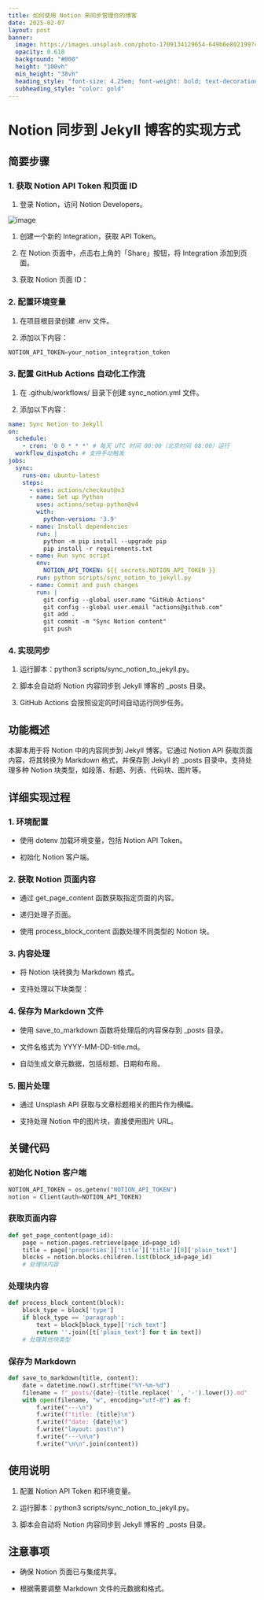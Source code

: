 ```yaml
---
title: 如何使用 Notion 来同步管理你的博客
date: 2025-02-07
layout: post
banner:
  image: https://images.unsplash.com/photo-1709134129654-649b6e802199?crop=entropy&cs=tinysrgb&fit=max&fm=jpg&ixid=M3w2OTIwMzJ8MHwxfHJhbmRvbXx8fHx8fHx8fDE3Mzg5NjY2MTl8&ixlib=rb-4.0.3&q=80&w=1080
  opacity: 0.618
  background: "#000"
  height: "100vh"
  min_height: "38vh"
  heading_style: "font-size: 4.25em; font-weight: bold; text-decoration: underline"
  subheading_style: "color: gold"
---
```


# Notion 同步到 Jekyll 博客的实现方式

## 简要步骤

### 1. 获取 Notion API Token 和页面 ID

1. 登录 Notion，访问 Notion Developers。

![image](https://prod-files-secure.s3.us-west-2.amazonaws.com/a7a0cc5a-89b9-4cda-8686-1fba0ca52f40/d19c1afe-dea5-4312-9333-786b0ba83054/image.png?X-Amz-Algorithm=AWS4-HMAC-SHA256&X-Amz-Content-Sha256=UNSIGNED-PAYLOAD&X-Amz-Credential=ASIAZI2LB466V6O4NGG3%2F20250207%2Fus-west-2%2Fs3%2Faws4_request&X-Amz-Date=20250207T221659Z&X-Amz-Expires=3600&X-Amz-Security-Token=IQoJb3JpZ2luX2VjEGYaCXVzLXdlc3QtMiJHMEUCIQC%2FJrZi99wI5s91civZIN6X5nmJbrL%2B81qQ1T52J9aYTAIgKAqDWqyWiOh36qfLh4Gme84D%2F%2Fi56iN79OC3dM5prlQq%2FwMIfxAAGgw2Mzc0MjMxODM4MDUiDLi57C%2FGLxY41qXS5CrcA2xOYYyTxgWCtqILGcHQBFxlsrvYvKEJgbReqki79O%2BvfafPal%2BPydLvv6Lom4TQlVwEQxRIMdXuhSdP4iyQsc4lJKArfo0514DuO%2FmuXmINidQ%2FNn5mWrAsYcExU%2BsuKgzs3VEZ80Om2QcDsTfAgWJxNYodB3EcFLizItXJNvezlBQFoaaPjf3RcHRw%2BNjeTDpTeTmOrtDOf9z9lWBhKysXpiHcHVcTHcDjH5k%2BBO1FS1WDmNEx4ngyIYZGLN50T0%2FI9SfZhzRr7U0z5kYfFw3yY0JFGvHrqJLJvGI7bF%2BUR5F7bPgkEt%2B484UxBx45uMOZFgYdrV8sfUL0KaJPlE%2FM59Mi5dIU0577nY1bz6etnUJEFn8UnoZyYc8ilGKJq8mALHHsIXagtaTwJd9YGvEd2L5L4S4EVNJ8FrwGy8xsbZ%2F2LWJYS1FVv4aBA%2Fm%2FC5GIMh6B5ASpQNbw8Ko4Llm%2FHg8QtDrcVBowRuq0StCAZ8b4A1QKJhRoiMMuz0VgTUHc57TYAVceWk%2B2O7IoDAMELbU3b7QAV%2FcYfNspXKFe0feE9Yz%2FB6vZCPb56VdvFrxWfr6cDPBoW9JTCr17kkurseqfJkWnDFY14%2BsbvsQ9oEMDAsurT34YBENAMJCAmr0GOqUBPpRHq%2FhKm7zSzqnIjtuvs7xiFDFrrT6h%2FItkpCNev%2BB1nSPP0L1MwacreGh3mQIUwv5SFl%2FP%2BL2jjCDS0Gt9VNwMe%2F971wm00joIsfXZ2ZUmIWc7gWFRAmFlXEJpqfnq6ekyNPs2DemA6pKraEJIs9vq6%2Bfxtn2KJkh2aAthvaFn68UBzY3hXZJpuTmmGKGqhcw32N5hNVJUnQG4sEC5YPoEgq52&X-Amz-Signature=81c93586ec4a1dbef6b320745dff280be0ba46b188f9d676be008ba98c13b678&X-Amz-SignedHeaders=host&x-id=GetObject)

1. 创建一个新的 Integration，获取 API Token。

1. 在 Notion 页面中，点击右上角的「Share」按钮，将 Integration 添加到页面。

1. 获取 Notion 页面 ID：


### 2. 配置环境变量

1. 在项目根目录创建 .env 文件。

1. 添加以下内容：

```javascript
NOTION_API_TOKEN=your_notion_integration_token
```

### 3. 配置 GitHub Actions 自动化工作流

1. 在 .github/workflows/ 目录下创建 sync_notion.yml 文件。

1. 添加以下内容：

```yaml
name: Sync Notion to Jekyll
on:
  schedule:
    - cron: '0 0 * * *' # 每天 UTC 时间 00:00（北京时间 08:00）运行
  workflow_dispatch: # 支持手动触发
jobs:
  sync:
    runs-on: ubuntu-latest
    steps:
      - uses: actions/checkout@v3
      - name: Set up Python
        uses: actions/setup-python@v4
        with:
          python-version: '3.9'
      - name: Install dependencies
        run: |
          python -m pip install --upgrade pip
          pip install -r requirements.txt
      - name: Run sync script
        env:
          NOTION_API_TOKEN: ${{ secrets.NOTION_API_TOKEN }}
        run: python scripts/sync_notion_to_jekyll.py
      - name: Commit and push changes
        run: |
          git config --global user.name "GitHub Actions"
          git config --global user.email "actions@github.com"
          git add .
          git commit -m "Sync Notion content"
          git push
```

### 4. 实现同步

1. 运行脚本：python3 scripts/sync_notion_to_jekyll.py。

1. 脚本会自动将 Notion 内容同步到 Jekyll 博客的 _posts 目录。

1. GitHub Actions 会按照设定的时间自动运行同步任务。

## 功能概述

本脚本用于将 Notion 中的内容同步到 Jekyll 博客。它通过 Notion API 获取页面内容，将其转换为 Markdown 格式，并保存到 Jekyll 的 _posts 目录中。支持处理多种 Notion 块类型，如段落、标题、列表、代码块、图片等。

## 详细实现过程

### 1. 环境配置

- 使用 dotenv 加载环境变量，包括 Notion API Token。

- 初始化 Notion 客户端。

### 2. 获取 Notion 页面内容

- 通过 get_page_content 函数获取指定页面的内容。

- 递归处理子页面。

- 使用 process_block_content 函数处理不同类型的 Notion 块。

### 3. 内容处理

- 将 Notion 块转换为 Markdown 格式。

- 支持处理以下块类型：


### 4. 保存为 Markdown 文件

- 使用 save_to_markdown 函数将处理后的内容保存到 _posts 目录。

- 文件名格式为 YYYY-MM-DD-title.md。

- 自动生成文章元数据，包括标题、日期和布局。

### 5. 图片处理

- 通过 Unsplash API 获取与文章标题相关的图片作为横幅。

- 支持处理 Notion 中的图片块，直接使用图片 URL。

## 关键代码

### 初始化 Notion 客户端

```python
NOTION_API_TOKEN = os.getenv("NOTION_API_TOKEN")
notion = Client(auth=NOTION_API_TOKEN)
```

### 获取页面内容

```python
def get_page_content(page_id):
    page = notion.pages.retrieve(page_id=page_id)
    title = page['properties']['title']['title'][0]['plain_text']
    blocks = notion.blocks.children.list(block_id=page_id)
    # 处理块内容
```

### 处理块内容

```python
def process_block_content(block):
    block_type = block['type']
    if block_type == 'paragraph':
        text = block[block_type]['rich_text']
        return ''.join([t['plain_text'] for t in text])
    # 处理其他块类型
```

### 保存为 Markdown

```python
def save_to_markdown(title, content):
    date = datetime.now().strftime("%Y-%m-%d")
    filename = f"_posts/{date}-{title.replace(' ', '-').lower()}.md"
    with open(filename, "w", encoding="utf-8") as f:
        f.write("---\n")
        f.write(f"title: {title}\n")
        f.write(f"date: {date}\n")
        f.write("layout: post\n")
        f.write("---\n\n")
        f.write("\n\n".join(content))
```

## 使用说明

1. 配置 Notion API Token 和环境变量。

1. 运行脚本：python3 scripts/sync_notion_to_jekyll.py。

1. 脚本会自动将 Notion 内容同步到 Jekyll 博客的 _posts 目录。

## 注意事项

- 确保 Notion 页面已与集成共享。

- 根据需要调整 Markdown 文件的元数据和格式。